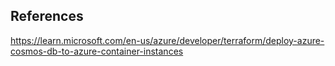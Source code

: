 ## References

https://learn.microsoft.com/en-us/azure/developer/terraform/deploy-azure-cosmos-db-to-azure-container-instances
